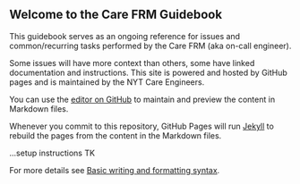 ## Welcome to the Care FRM Guidebook

This guidebook serves as an ongoing reference for issues and common/recurring tasks performed by the Care FRM (aka on-call engineer).

Some issues will have more context than others, some have linked documentation and instructions. This site is powered and hosted by GitHub pages and is maintained by the NYT Care Engineers.

You can use the [editor on GitHub](https://github.com/ali-nyt/care-frm-docs/edit/main/README.md) to maintain and preview the content in Markdown files.

Whenever you commit to this repository, GitHub Pages will run [Jekyll](https://jekyllrb.com/) to rebuild the pages from the content in the Markdown files.

...setup instructions TK

For more details see [Basic writing and formatting syntax](https://docs.github.com/en/github/writing-on-github/getting-started-with-writing-and-formatting-on-github/basic-writing-and-formatting-syntax).
